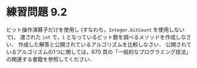 # 練習問題 9.2
ビット操作演算子だけを使用し (すなわち，`Integer.bitCount` を使用しないで)，
渡された `int` で，`1` となっているビット数を調べるメソッドを作成しなさい．
作成した解答と公開されているアルゴリズムを比較しなさい．
公開されているアルゴリズムの1つに関しては，670 頁の「一般的なプログラミング技法」の関連する書籍を参照してください．
